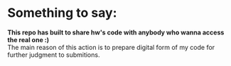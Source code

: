 # Something to say:
**This repo has built to share hw's code with anybody who wanna access the real one :)**    
    The main reason of this action is to prepare digital form of my code for further judgment to submitions.

